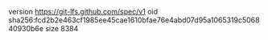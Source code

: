 version https://git-lfs.github.com/spec/v1
oid sha256:fcd2b2e463cf1985ee45cae1610bfae76e4abd07d95a1065319c506840930b6e
size 8384
